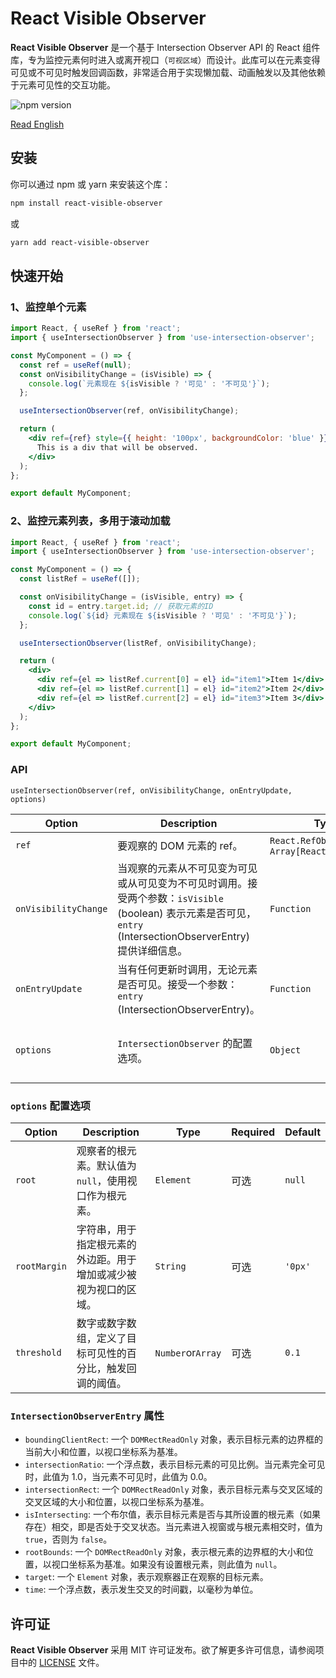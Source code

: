 # React Visible Observer

**React Visible Observer** 是一个基于 Intersection Observer API 的 React 组件库，专为监控元素何时进入或离开视口（`可视区域`）而设计。此库可以在元素变得可见或不可见时触发回调函数，非常适合用于实现懒加载、动画触发以及其他依赖于元素可见性的交互功能。

![npm version](https://img.shields.io/npm/v/react-visible-observer)

[Read English](https://github.com/SailingCoder/react-visible-observer/blob/main/README.md)

## 安装

你可以通过 npm 或 yarn 来安装这个库：

```bash
npm install react-visible-observer
```

或

```bash
yarn add react-visible-observer
```

## 快速开始

### 1、监控单个元素

```jsx
import React, { useRef } from 'react';
import { useIntersectionObserver } from 'use-intersection-observer';

const MyComponent = () => {
  const ref = useRef(null);
  const onVisibilityChange = (isVisible) => {
    console.log(`元素现在 ${isVisible ? '可见' : '不可见'}`);
  };

  useIntersectionObserver(ref, onVisibilityChange);

  return (
    <div ref={ref} style={{ height: '100px', backgroundColor: 'blue' }}>
      This is a div that will be observed.
    </div>
  );
};

export default MyComponent;
```

### 2、监控元素列表，多用于滚动加载

```jsx
import React, { useRef } from 'react';
import { useIntersectionObserver } from 'use-intersection-observer';

const MyComponent = () => {
  const listRef = useRef([]);

  const onVisibilityChange = (isVisible, entry) => {
    const id = entry.target.id; // 获取元素的ID
    console.log(`${id} 元素现在 ${isVisible ? '可见' : '不可见'}`);
  };

  useIntersectionObserver(listRef, onVisibilityChange);

  return (
    <div>
      <div ref={el => listRef.current[0] = el} id="item1">Item 1</div>
      <div ref={el => listRef.current[1] = el} id="item2">Item 2</div>
      <div ref={el => listRef.current[2] = el} id="item3">Item 3</div>
    </div>
  );
};

export default MyComponent;
```

### API

 `useIntersectionObserver(ref, onVisibilityChange, onEntryUpdate, options)`

| **Option**           | **Description**                                                                                              | **Type**          | **Required** | **Default**                                         |
| -------------------- | ----------------------------- | ----------------- | ------------ | --------------------------------------------------- |
| `ref`                | 要观察的 DOM 元素的 ref。                                                                                            | `React.RefObject` or `Array[React.RefObject]` | **必填**       | 无                                                   |
| `onVisibilityChange` | 当观察的元素从不可见变为可见或从可见变为不可见时调用。接受两个参数：`isVisible` (boolean) 表示元素是否可见，`entry` (IntersectionObserverEntry) 提供详细信息。 | `Function`        | **必填**          | `undefined`                                         |
| `onEntryUpdate`      | 当有任何更新时调用，无论元素是否可见。接受一个参数：`entry` (IntersectionObserverEntry)。                                               | `Function`        | 可选           | `undefined`                                         |
| `options`            | `IntersectionObserver` 的配置选项。                                                                                | `Object`          | 可选           | `{ root: null, rootMargin: '0px', threshold: 0.1 }` |

### `options` 配置选项

| **Option**   | **Description**                  | **Type**            | **Required** | **Default** |
| ------------ | -------------------------------- | ------------------- | ------------ | ----------- |
| `root`       | 观察者的根元素。默认值为 `null`，使用视口作为根元素。   | `Element`           | 可选           | `null`      |
| `rootMargin` | 字符串，用于指定根元素的外边距。用于增加或减少被视为视口的区域。 | `String`            | 可选           | `'0px'`     |
| `threshold`  | 数字或数字数组，定义了目标可见性的百分比，触发回调的阈值。    | `Number`or`Array` | 可选           | `0.1`       |

### `IntersectionObserverEntry` 属性

- `boundingClientRect`: 一个 `DOMRectReadOnly` 对象，表示目标元素的边界框的当前大小和位置，以视口坐标系为基准。 
- `intersectionRatio`: 一个浮点数，表示目标元素的可见比例。当元素完全可见时，此值为 1.0，当元素不可见时，此值为 0.0。 
- `intersectionRect`: 一个 `DOMRectReadOnly` 对象，表示目标元素与交叉区域的交叉区域的大小和位置，以视口坐标系为基准。 
- `isIntersecting`: 一个布尔值，表示目标元素是否与其所设置的根元素（如果存在）相交，即是否处于交叉状态。当元素进入视窗或与根元素相交时，值为 `true`，否则为 `false`。 
- `rootBounds`: 一个 `DOMRectReadOnly` 对象，表示根元素的边界框的大小和位置，以视口坐标系为基准。如果没有设置根元素，则此值为 `null`。 
- `target`: 一个 `Element` 对象，表示观察器正在观察的目标元素。 
- `time`: 一个浮点数，表示发生交叉的时间戳，以毫秒为单位。


## 许可证

**React Visible Observer** 采用 MIT 许可证发布。欲了解更多许可信息，请参阅项目中的 [LICENSE](https://github.com/SailingCoder/react-visible-observer/blob/main/LICENSE) 文件。